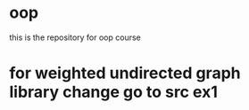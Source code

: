 # oop
this is the repository for oop course
# for weighted undirected graph library change go to src ex1 
